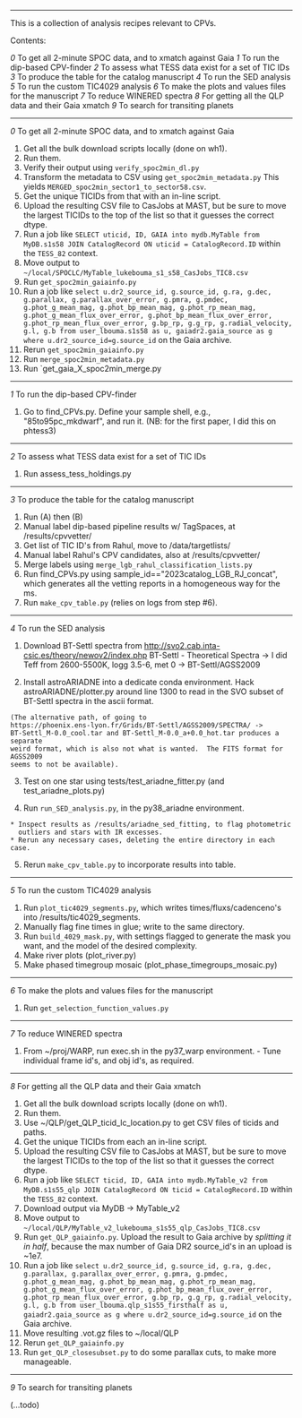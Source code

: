 ----------
This is a collection of analysis recipes relevant to CPVs.

Contents:

_0_ To get all 2-minute SPOC data, and to xmatch against Gaia
_1_ To run the dip-based CPV-finder
_2_ To assess what TESS data exist for a set of TIC IDs
_3_ To produce the table for the catalog manuscript
_4_ To run the SED analysis
_5_ To run the custom TIC4029 analysis
_6_ To make the plots and values files for the manuscript
_7_ To reduce WINERED spectra
_8_ For getting all the QLP data and their Gaia xmatch
_9_ To search for transiting planets

----------
_0_ To get all 2-minute SPOC data, and to xmatch against Gaia

  1. Get all the bulk download scripts locally (done on wh1).
  2. Run them.
  3. Verify their output using `verify_spoc2min_dl.py`
  4. Transform the metadata to CSV using `get_spoc2min_metadata.py`
     This yields `MERGED_spoc2min_sector1_to_sector58.csv`.
  5. Get the unique TICIDs from that with an in-line script.
  6. Upload the resulting CSV file to CasJobs at MAST, but be sure to move the
     largest TICIDs to the top of the list so that it guesses the correct dtype.
  7. Run a job like
    ```
    SELECT uticid, ID, GAIA into mydb.MyTable from MyDB.s1s58
    JOIN CatalogRecord ON uticid = CatalogRecord.ID
    ```
    within the `TESS_82` context.
  8. Move output to `~/local/SPOCLC/MyTable_lukebouma_s1_s58_CasJobs_TIC8.csv`
  9. Run `get_spoc2min_gaiainfo.py`
  10. Run a job like
    ```
    select u.dr2_source_id, g.source_id, g.ra, g.dec, g.parallax,
    g.parallax_over_error, g.pmra, g.pmdec, g.phot_g_mean_mag, g.phot_bp_mean_mag,
    g.phot_rp_mean_mag, g.phot_g_mean_flux_over_error,
    g.phot_bp_mean_flux_over_error, g.phot_rp_mean_flux_over_error, g.bp_rp,
    g.g_rp, g.radial_velocity, g.l, g.b
    from user_lbouma.s1s58 as u, gaiadr2.gaia_source as g
    where u.dr2_source_id=g.source_id
    ```
    on the Gaia archive.
  11. Rerun `get_spoc2min_gaiainfo.py`
  12. Run `merge_spoc2min_metadata.py`
  13. Run `get_gaia_X_spoc2min_merge.py

----------
_1_ To run the dip-based CPV-finder

  1. Go to find_CPVs.py.  Define your sample shell, e.g., "85to95pc_mkdwarf",
     and run it.  (NB: for the first paper, I did this on phtess3)

----------
_2_ To assess what TESS data exist for a set of TIC IDs

  1. Run assess_tess_holdings.py

----------
_3_ To produce the table for the catalog manuscript

  1. Run (A) then (B)
  2. Manual label dip-based pipeline results w/ TagSpaces, at /results/cpvvetter/
  3. Get list of TIC ID's from Rahul, move to /data/targetlists/
  4. Manual label Rahul's CPV candidates, also at /results/cpvvetter/
  5. Merge labels using `merge_lgb_rahul_classification_lists.py`
  6. Run find_CPVs.py using sample_id=="2023catalog_LGB_RJ_concat", which
     generates all the vetting reports in a homogeneous way for the ms.
  7. Run `make_cpv_table.py` (relies on logs from step #6).

----------
_4_ To run the SED analysis

  1. Download BT-Settl spectra from
    http://svo2.cab.inta-csic.es/theory/newov2/index.php
    BT-Settl - Theoretical Spectra
    -> I did Teff from 2600-5500K, logg 3.5-6, met 0
    -> BT-Settl/AGSS2009

  2. Install astroARIADNE into a dedicate conda environment.  Hack
    astroARIADNE/plotter.py around line 1300 to read in the SVO subset of
    BT-Settl spectra in the ascii format.

    (The alternative path, of going to
    https://phoenix.ens-lyon.fr/Grids/BT-Settl/AGSS2009/SPECTRA/ ->
    BT-Settl_M-0.0_cool.tar and BT-Settl_M-0.0_a+0.0_hot.tar produces a separate
    weird format, which is also not what is wanted.  The FITS format for AGSS2009
    seems to not be available).

  3. Test on one star using tests/test_ariadne_fitter.py (and
     test_ariadne_plots.py)

  4. Run `run_SED_analysis.py`, in the py38_ariadne environment.

    * Inspect results as /results/ariadne_sed_fitting, to flag photometric
      outliers and stars with IR excesses.
    * Rerun any necessary cases, deleting the entire directory in each case.

  5. Rerun `make_cpv_table.py` to incorporate results into table.

----------
_5_ To run the custom TIC4029 analysis

  1. Run `plot_tic4029_segments.py`, which writes times/fluxs/cadenceno's into
     /results/tic4029_segments.
  2. Manually flag fine times in glue; write to the same directory.
  3. Run `build_4029_mask.py`, with settings flagged to generate the mask you
     want, and the model of the desired complexity.
  4. Make river plots (plot_river.py)
  5. Make phased timegroup mosaic (plot_phase_timegroups_mosaic.py)

----------
_6_ To make the plots and values files for the manuscript

  1. Run `get_selection_function_values.py`

----------
_7_ To reduce WINERED spectra

  1. From ~/proj/WARP, run exec.sh in the py37_warp environment.
    - Tune individual frame id's, and obj id's, as required.

----------
_8_ For getting all the QLP data and their Gaia xmatch

  1. Get all the bulk download scripts locally (done on wh1).
  2. Run them.
  3. Use ~/QLP/get_QLP_ticid_lc_location.py to get CSV files of ticids and paths.
  4. Get the unique TICIDs from each an in-line script.
  5. Upload the resulting CSV file to CasJobs at MAST, but be sure to move the
     largest TICIDs to the top of the list so that it guesses the correct dtype.
  6. Run a job like
    ```
    SELECT ticid, ID, GAIA into mydb.MyTable_v2 from MyDB.s1s55_qlp
    JOIN CatalogRecord ON ticid = CatalogRecord.ID
    ```
    within the `TESS_82` context.
  7. Download output via MyDB -> MyTable_v2
  8. Move output to `~/local/QLP/MyTable_v2_lukebouma_s1s55_qlp_CasJobs_TIC8.csv`
  9. Run `get_QLP_gaiainfo.py`.  Upload the result to Gaia archive by _splitting
     it in half_, because the max number of Gaia DR2 source_id's in an upload is
     ~1e7.
  10. Run a job like
    ```
    select u.dr2_source_id, g.source_id, g.ra, g.dec, g.parallax,
    g.parallax_over_error, g.pmra, g.pmdec, g.phot_g_mean_mag, g.phot_bp_mean_mag,
    g.phot_rp_mean_mag, g.phot_g_mean_flux_over_error,
    g.phot_bp_mean_flux_over_error, g.phot_rp_mean_flux_over_error, g.bp_rp,
    g.g_rp, g.radial_velocity, g.l, g.b
    from user_lbouma.qlp_s1s55_firsthalf as u, gaiadr2.gaia_source as g
    where u.dr2_source_id=g.source_id
    ```
    on the Gaia archive.
  11. Move resulting .vot.gz files to ~/local/QLP
  12. Rerun `get_QLP_gaiainfo.py`
  13. Run `get_QLP_closesubset.py` to do some parallax cuts, to make more
      manageable.

----------
_9_ To search for transiting planets

  (...todo)
